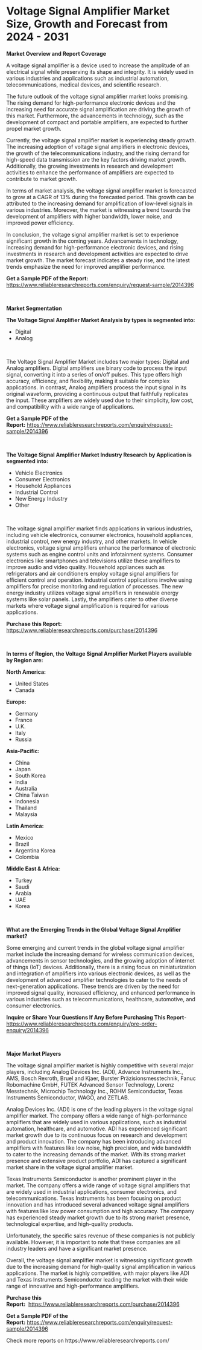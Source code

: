 <p><h1>Voltage Signal Amplifier Market Size, Growth and Forecast from 2024 - 2031</h1></p><p><strong>Market Overview and Report Coverage</strong></p>
<p><p>A voltage signal amplifier is a device used to increase the amplitude of an electrical signal while preserving its shape and integrity. It is widely used in various industries and applications such as industrial automation, telecommunications, medical devices, and scientific research.</p><p>The future outlook of the voltage signal amplifier market looks promising. The rising demand for high-performance electronic devices and the increasing need for accurate signal amplification are driving the growth of this market. Furthermore, the advancements in technology, such as the development of compact and portable amplifiers, are expected to further propel market growth.</p><p>Currently, the voltage signal amplifier market is experiencing steady growth. The increasing adoption of voltage signal amplifiers in electronic devices, the growth of the telecommunications industry, and the rising demand for high-speed data transmission are the key factors driving market growth. Additionally, the growing investments in research and development activities to enhance the performance of amplifiers are expected to contribute to market growth.</p><p>In terms of market analysis, the voltage signal amplifier market is forecasted to grow at a CAGR of 13% during the forecasted period. This growth can be attributed to the increasing demand for amplification of low-level signals in various industries. Moreover, the market is witnessing a trend towards the development of amplifiers with higher bandwidth, lower noise, and improved power efficiency.</p><p>In conclusion, the voltage signal amplifier market is set to experience significant growth in the coming years. Advancements in technology, increasing demand for high-performance electronic devices, and rising investments in research and development activities are expected to drive market growth. The market forecast indicates a steady rise, and the latest trends emphasize the need for improved amplifier performance.</p></p>
<p><strong>Get a Sample PDF of the Report:</strong> <a href="https://www.reliableresearchreports.com/enquiry/request-sample/2014396">https://www.reliableresearchreports.com/enquiry/request-sample/2014396</a></p>
<p>&nbsp;</p>
<p><strong>Market Segmentation</strong></p>
<p><strong>The Voltage Signal Amplifier Market Analysis by types is segmented into:</strong></p>
<p><ul><li>Digital</li><li>Analog</li></ul></p>
<p>&nbsp;</p>
<p><p>The Voltage Signal Amplifier Market includes two major types: Digital and Analog amplifiers. Digital amplifiers use binary code to process the input signal, converting it into a series of on/off pulses. This type offers high accuracy, efficiency, and flexibility, making it suitable for complex applications. In contrast, Analog amplifiers process the input signal in its original waveform, providing a continuous output that faithfully replicates the input. These amplifiers are widely used due to their simplicity, low cost, and compatibility with a wide range of applications.</p></p>
<p><strong>Get a Sample PDF of the Report:</strong>&nbsp;<a href="https://www.reliableresearchreports.com/enquiry/request-sample/2014396">https://www.reliableresearchreports.com/enquiry/request-sample/2014396</a></p>
<p>&nbsp;</p>
<p><strong>The Voltage Signal Amplifier Market Industry Research by Application is segmented into:</strong></p>
<p><ul><li>Vehicle Electronics</li><li>Consumer Electronics</li><li>Household Appliances</li><li>Industrial Control</li><li>New Energy Industry</li><li>Other</li></ul></p>
<p>&nbsp;</p>
<p><p>The voltage signal amplifier market finds applications in various industries, including vehicle electronics, consumer electronics, household appliances, industrial control, new energy industry, and other markets. In vehicle electronics, voltage signal amplifiers enhance the performance of electronic systems such as engine control units and infotainment systems. Consumer electronics like smartphones and televisions utilize these amplifiers to improve audio and video quality. Household appliances such as refrigerators and air conditioners employ voltage signal amplifiers for efficient control and operation. Industrial control applications involve using amplifiers for precise monitoring and regulation of processes. The new energy industry utilizes voltage signal amplifiers in renewable energy systems like solar panels. Lastly, the amplifiers cater to other diverse markets where voltage signal amplification is required for various applications.</p></p>
<p><strong>Purchase this Report:</strong>&nbsp; <a href="https://www.reliableresearchreports.com/purchase/2014396">https://www.reliableresearchreports.com/purchase/2014396</a></p>
<p>&nbsp;</p>
<p><strong>In terms of Region, the Voltage Signal Amplifier Market Players available by Region are:</strong></p>
<p>
    <p> <strong> North America: </strong>
        <ul>
            <li>United States</li>
            <li>Canada</li>
        </ul>
        </p> 
    <p> <strong> Europe: </strong>
        <ul>
            <li>Germany</li>
            <li>France</li>
            <li>U.K.</li>
            <li>Italy</li>
            <li>Russia</li>
        </ul>
        </p> 
    <p> <strong> Asia-Pacific: </strong>
        <ul>
            <li>China</li>
            <li>Japan</li>
            <li>South Korea</li>
            <li>India</li>
            <li>Australia</li>
            <li>China Taiwan</li>
            <li>Indonesia</li>
            <li>Thailand</li>
            <li>Malaysia</li>
        </ul>
        </p> 
    <p> <strong> Latin America: </strong>
        <ul>
            <li>Mexico</li>
            <li>Brazil</li>
            <li>Argentina Korea</li>
            <li>Colombia</li>
        </ul>
        </p> 
    <p> <strong> Middle East & Africa: </strong>
        <ul>
            <li>Turkey</li>
            <li>Saudi</li>
            <li>Arabia</li>
            <li>UAE</li>
            <li>Korea</li>
        </ul>
    </p>
    </p>
<p>&nbsp;</p>
<p><strong>What are the Emerging Trends in the Global Voltage Signal Amplifier market?</strong></p>
<p><p>Some emerging and current trends in the global voltage signal amplifier market include the increasing demand for wireless communication devices, advancements in sensor technologies, and the growing adoption of internet of things (IoT) devices. Additionally, there is a rising focus on miniaturization and integration of amplifiers into various electronic devices, as well as the development of advanced amplifier technologies to cater to the needs of next-generation applications. These trends are driven by the need for improved signal quality, increased efficiency, and enhanced performance in various industries such as telecommunications, healthcare, automotive, and consumer electronics.</p></p>
<p><strong>Inquire or Share Your Questions If Any Before Purchasing This Report</strong>- <a href="https://www.reliableresearchreports.com/enquiry/pre-order-enquiry/2014396">https://www.reliableresearchreports.com/enquiry/pre-order-enquiry/2014396</a></p>
<p>&nbsp;</p>
<p><strong>Major Market Players</strong></p>
<p><p>The voltage signal amplifier market is highly competitive with several major players, including Analog Devices Inc. (ADI), Advance Instruments Inc., AMS, Bosch Rexroth, Bruel and Kjaer, Burster Präzisionsmesstechnik, Fanuc Robomachine GmbH, FUTEK Advanced Sensor Technology, Lorenz Messtechnik, Microchip Technology Inc., ROHM Semiconductor, Texas Instruments Semiconductor, WAGO, and ZETLAB.</p><p>Analog Devices Inc. (ADI) is one of the leading players in the voltage signal amplifier market. The company offers a wide range of high-performance amplifiers that are widely used in various applications, such as industrial automation, healthcare, and automotive. ADI has experienced significant market growth due to its continuous focus on research and development and product innovation. The company has been introducing advanced amplifiers with features like low noise, high precision, and wide bandwidth to cater to the increasing demands of the market. With its strong market presence and extensive product portfolio, ADI has captured a significant market share in the voltage signal amplifier market.</p><p>Texas Instruments Semiconductor is another prominent player in the market. The company offers a wide range of voltage signal amplifiers that are widely used in industrial applications, consumer electronics, and telecommunications. Texas Instruments has been focusing on product innovation and has introduced several advanced voltage signal amplifiers with features like low power consumption and high accuracy. The company has experienced steady market growth due to its strong market presence, technological expertise, and high-quality products.</p><p>Unfortunately, the specific sales revenue of these companies is not publicly available. However, it is important to note that these companies are all industry leaders and have a significant market presence.</p><p>Overall, the voltage signal amplifier market is witnessing significant growth due to the increasing demand for high-quality signal amplification in various applications. The market is highly competitive, with major players like ADI and Texas Instruments Semiconductor leading the market with their wide range of innovative and high-performance amplifiers.</p></p>
<p><strong>Purchase this Report:</strong>&nbsp;&nbsp;<a href="https://www.reliableresearchreports.com/purchase/2014396">https://www.reliableresearchreports.com/purchase/2014396</a></p>
<p></p>
<p><strong>Get a Sample PDF of the Report:</strong>&nbsp;<a href="https://www.reliableresearchreports.com/enquiry/request-sample/2014396">https://www.reliableresearchreports.com/enquiry/request-sample/2014396</a></p>
<p>Check more reports on https://www.reliableresearchreports.com/</p>
